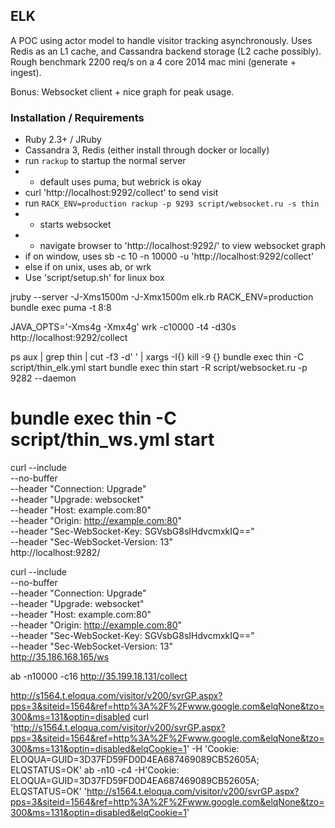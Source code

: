 ## ELK

A POC using actor model to handle visitor tracking
asynchronously. Uses Redis as an L1 cache, and Cassandra
backend storage (L2 cache possibly). Rough benchmark
2200 req/s on a 4 core 2014 mac mini (generate + ingest).

Bonus: Websocket client + nice graph for peak usage.

### Installation / Requirements

- Ruby 2.3+ / JRuby
- Cassandra 3, Redis (either install through docker or locally)
- run `rackup` to startup the normal server
- - default uses puma, but webrick is okay
- curl 'http://localhost:9292/collect' to send visit
- run `RACK_ENV=production rackup -p 9293 script/websocket.ru -s thin`
- - starts websocket
- - navigate browser to 'http://localhost:9292/' to view websocket graph
- if on window, uses sb -c 10 -n 10000 -u 'http://localhost:9292/collect'
- else if on unix, uses ab, or wrk
- Use 'script/setup.sh' for linux box

jruby --server -J-Xms1500m -J-Xmx1500m elk.rb
RACK_ENV=production bundle exec puma -t 8:8

JAVA_OPTS='-Xms4g -Xmx4g'
wrk -c10000 -t4 -d30s http://localhost:9292/collect

ps aux | grep thin | cut -f3 -d' ' | xargs -I{} kill -9 {}
bundle exec thin -C script/thin_elk.yml start
bundle exec thin start -R script/websocket.ru -p 9282 --daemon
# bundle exec thin -C script/thin_ws.yml start

curl --include \
     --no-buffer \
     --header "Connection: Upgrade" \
     --header "Upgrade: websocket" \
     --header "Host: example.com:80" \
     --header "Origin: http://example.com:80" \
     --header "Sec-WebSocket-Key: SGVsbG8sIHdvcmxkIQ==" \
     --header "Sec-WebSocket-Version: 13" \
     http://localhost:9282/

curl --include \
     --no-buffer \
     --header "Connection: Upgrade" \
     --header "Upgrade: websocket" \
     --header "Host: example.com:80" \
     --header "Origin: http://example.com:80" \
     --header "Sec-WebSocket-Key: SGVsbG8sIHdvcmxkIQ==" \
     --header "Sec-WebSocket-Version: 13" \
     http://35.186.168.165/ws

ab -n10000 -c16 http://35.199.18.131/collect

http://s1564.t.eloqua.com/visitor/v200/svrGP.aspx?pps=3&siteid=1564&ref=http%3A%2F%2Fwww.google.com&elqNone&tzo=300&ms=131&optin=disabled
curl 'http://s1564.t.eloqua.com/visitor/v200/svrGP.aspx?pps=3&siteid=1564&ref=http%3A%2F%2Fwww.google.com&elqNone&tzo=300&ms=131&optin=disabled&elqCookie=1' -H 'Cookie: ELOQUA=GUID=3D37FD59FD0D4EA687469089CB52605A; ELQSTATUS=OK'
ab -n10 -c4 -H'Cookie: ELOQUA=GUID=3D37FD59FD0D4EA687469089CB52605A; ELQSTATUS=OK' 'http://s1564.t.eloqua.com/visitor/v200/svrGP.aspx?pps=3&siteid=1564&ref=http%3A%2F%2Fwww.google.com&elqNone&tzo=300&ms=131&optin=disabled&elqCookie=1'


